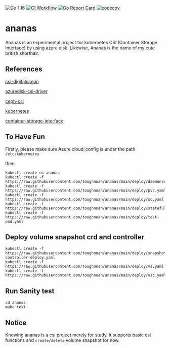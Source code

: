 ![Go 1.16](https://img.shields.io/badge/Go-v1.16-blue)
[![CI Workflow](https://github.com/toughnoah/ananas/actions/workflows/test-coverage.yaml/badge.svg)](https://github.com/toughnoah/ananas/actions/workflows/test-coverage.yaml)
[![Go Report Card](https://goreportcard.com/badge/github.com/toughnoah/ananas)](https://goreportcard.com/report/github.com/toughnoah/ananas)
[![codecov](https://codecov.io/gh/toughnoah/ananas/branch/main/graph/badge.svg?token=VFw6rwUFqY)](https://codecov.io/gh/toughnoah/ananas)
# ananas
Ananas is an experimental project for kubernetes CSI (Container Storage Interface) by using azure disk. Likewise, Ananas is the name of my cute british shorthair.

## References
[csi-digitalocean](https://github.com/digitalocean/csi-digitalocean)

[azuredisk-csi-driver](https://github.com/kubernetes-sigs/azuredisk-csi-driver)

[ceph-csi](https://github.com/ceph/ceph-csi)

[kubernetes](https://github.com/kubernetes/kubernetes)

[container-storage-interface](https://github.com/container-storage-interface/spec)

## To Have Fun
Firstly, please make sure Azure cloud_config is under the path `/etc/kubernetes`

then
```
kubectl create ns ananas
kubectl create -f https://raw.githubusercontent.com/toughnoah/ananas/main/deploy/daemonset.yaml
kubectl create -f https://raw.githubusercontent.com/toughnoah/ananas/main/deploy/pvc.yaml
kubectl create -f https://raw.githubusercontent.com/toughnoah/ananas/main/deploy/sc.yaml
kubectl create -f https://raw.githubusercontent.com/toughnoah/ananas/main/deploy/statefulset.yaml
kubectl create -f https://raw.githubusercontent.com/toughnoah/ananas/main/deploy/test-pod.yaml
```

## Deploy volume snapshot crd and controller
```
kubectl create -f https://raw.githubusercontent.com/toughnoah/ananas/main/deploy/snapshot-controller-deploy.yaml
kubectl create -f https://raw.githubusercontent.com/toughnoah/ananas/main/deploy/vs.yaml
kubectl create -f https://raw.githubusercontent.com/toughnoah/ananas/main/deploy/vsc.yaml
```

## Run Sanity test
```
cd ananas
make test
```

## Notice
Knowing ananas is a csi project merely for study, it supports basic csi functions and `create/delete` volume snapshot for now.